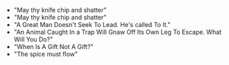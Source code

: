 * "May thy knife chip and shatter"
* "May thy knife chip and shatter"
* "A Great Man Doesn't Seek To Lead. He's called To It."
* "An Animal Caught In a Trap Will Gnaw Off Its Own Leg To Escape. What Will You Do?"
* "When Is A Gift Not A Gift?"
* "The spice must flow"
